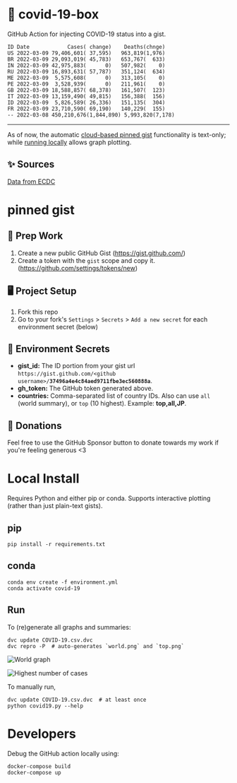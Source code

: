 # 🏥 covid-19-box

GitHub Action for injecting COVID-19 status into a gist.

```
ID Date            Cases( change)    Deaths(chnge)
US 2022-03-09 79,406,601( 37,595)   963,819(1,976)
BR 2022-03-09 29,093,019( 45,783)   653,767(  633)
IN 2022-03-09 42,975,883(      0)   507,982(    0)
RU 2022-03-09 16,893,631( 57,787)   351,124(  634)
ME 2022-03-09  5,575,608(      0)   313,105(    0)
PE 2022-03-09  3,528,939(      0)   211,961(    0)
GB 2022-03-09 18,588,857( 68,378)   161,507(  123)
IT 2022-03-09 13,159,490( 49,815)   156,388(  156)
ID 2022-03-09  5,826,589( 26,336)   151,135(  304)
FR 2022-03-09 23,710,590( 69,190)   140,229(  155)
-- 2022-03-08 450,210,676(1,844,890) 5,993,820(7,178)
```

---

As of now, the automatic [cloud-based pinned gist](#pinned-gist) functionality is text-only;
while [running locally](#local-install) allows graph plotting.

## ✨ Sources

[Data from ECDC](https://www.ecdc.europa.eu/en/publications-data/download-todays-data-geographic-distribution-covid-19-cases-worldwide)

# pinned gist

## 🎒 Prep Work
1. Create a new public GitHub Gist (https://gist.github.com/)
1. Create a token with the `gist` scope and copy it. (https://github.com/settings/tokens/new)

## 🖥 Project Setup
1. Fork this repo
1. Go to your fork's `Settings` > `Secrets` > `Add a new secret` for each environment secret (below)

## 🤫 Environment Secrets
- **gist_id:** The ID portion from your gist url `https://gist.github.com/<github username>/`**`37496a4e4c84aed9711fbe3ec560888a`**.
- **gh_token:** The GitHub token generated above.
- **countries:** Comma-separated list of country IDs. Also can use `all` (world summary), or `top` (10 highest). Example: **top,all,JP**.

## 💸 Donations

Feel free to use the GitHub Sponsor button to donate towards my work if you're feeling generous <3

# Local Install

Requires Python and either pip or conda. Supports interactive plotting (rather than just plain-text gists).

## pip

```
pip install -r requirements.txt
```

## conda

```
conda env create -f environment.yml
conda activate covid-19
```

## Run

To (re)generate all graphs and summaries:

```
dvc update COVID-19.csv.dvc
dvc repro -P  # auto-generates `world.png` and `top.png`
```

![World graph](world.png)

![Highest number of cases](top.png)

To manually run,

```
dvc update COVID-19.csv.dvc  # at least once
python covid19.py --help
```

# Developers

Debug the GitHub action locally using:

```
docker-compose build
docker-compose up
```
